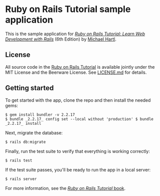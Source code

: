 # Ruby on Rails Tutorial sample application

This is the sample application for
[*Ruby on Rails Tutorial:
Learn Web Development with Rails*](https://www.railstutorial.org/) (6th Edition)
by [Michael Hartl](https://www.michaelhartl.com/).

## License

All source code in the [Ruby on Rails Tutorial](https://www.railstutorial.org/) is available jointly under the MIT License and the Beerware License. See [LICENSE.md](LICENSE.md) for details.

## Getting started

To get started with the app, clone the repo and then install the needed gems:

```
$ gem install bundler -v 2.2.17
$ bundle _2.2.17_ config set --local without 'production' $ bundle _2.2.17_ install
```

Next, migrate the database:

```
$ rails db:migrate
```

Finally, run the test suite to verify that everything is working correctly:

```
$ rails test
```

If the test suite passes, you'll be ready to run the app in a local server:

```
$ rails server
```

For more information, see the
[*Ruby on Rails Tutorial* book](https://www.railstutorial.org/book).